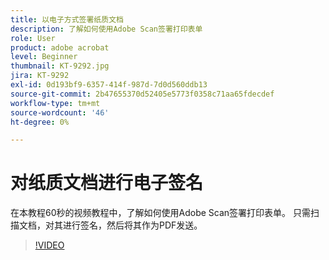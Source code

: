 ```yaml
---
title: 以电子方式签署纸质文档
description: 了解如何使用Adobe Scan签署打印表单
role: User
product: adobe acrobat
level: Beginner
thumbnail: KT-9292.jpg
jira: KT-9292
exl-id: 0d193bf9-6357-414f-987d-7d0d560ddb13
source-git-commit: 2b47655370d52405e5773f0358c71aa65fdecdef
workflow-type: tm+mt
source-wordcount: '46'
ht-degree: 0%

---
```


# 对纸质文档进行电子签名

在本教程60秒的视频教程中，了解如何使用Adobe Scan签署打印表单。 只需扫描文档，对其进行签名，然后将其作为PDF发送。

>[!VIDEO](https://video.tv.adobe.com/v/338331?quality=12&learn=on&hidetitle=true)

